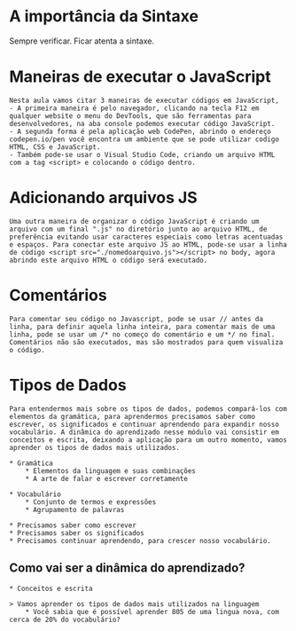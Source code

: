 # A importância da Sintaxe

Sempre verificar. Ficar atenta a sintaxe.

# Maneiras de executar o JavaScript

    Nesta aula vamos citar 3 maneiras de executar códigos em JavaScript, 
    - A primeira maneira é pelo navegador, clicando na tecla F12 em qualquer website o menu do DevTools, que são ferramentas para desenvolvedores, na aba console podemos executar código JavaScript. 
    - A segunda forma é pela aplicação web CodePen, abrindo o endereço codepen.io/pen você encontra um ambiente que se pode utilizar codigo HTML, CSS e JavaScript. 
    - Também pode-se usar o Visual Studio Code, criando um arquivo HTML com a tag <script> e colocando o código dentro.

# Adicionando arquivos JS

    Uma outra maneira de organizar o código JavaScript é criando um arquivo com um final ".js" no diretório junto ao arquivo HTML, de preferência evitando usar caracteres especiais como letras acentuadas e espaços. Para conectar este arquivo JS ao HTML, pode-se usar a linha de código <script src="./nomedoarquivo.js"></script> no body, agora abrindo este arquivo HTML o código será executado.

# Comentários

    Para comentar seu código no Javascript, pode se usar // antes da linha, para definir aquela linha inteira, para comentar mais de uma linha, pode se usar um /* no começo do comentário e um */ no final. Comentários não são executados, mas são mostrados para quem visualiza o código.

# Tipos de Dados

    Para entendermos mais sobre os tipos de dados, podemos compará-los com elementos da gramática, para aprendermos precisamos saber como escrever, os significados e continuar aprendendo para expandir nosso vocabulário. A dinâmica do aprendizado nesse módulo vai consistir em conceitos e escrita, deixando a aplicação para um outro momento, vamos aprender os tipos de dados mais utilizados.

    * Gramática
        * Elementos da linguagem e suas combinações
        * A arte de falar e escrever corretamente

    * Vocabulário
        * Conjunto de termos e expressões
        * Agrupamento de palavras

    * Precisamos saber como escrever
    * Precisamos saber os significados
    * Precisamos continuar aprendendo, para crescer nosso vocabulário.

## Como vai ser a dinâmica do aprendizado?

    * Conceitos e escrita

    > Vamos aprender os tipos de dados mais utilizados na linguagem
        * Você sabia que é possível aprender 805 de uma lingua nova, com cerca de 20% do vocabulário?

